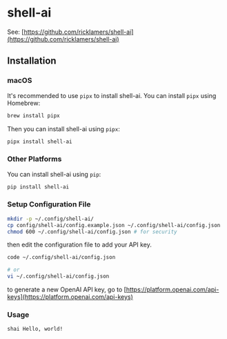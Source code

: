 # shell-ai

See: [https://github.com/ricklamers/shell-ai](https://github.com/ricklamers/shell-ai)

## Installation

### macOS

It's recommended to use `pipx` to install shell-ai.
You can install `pipx` using Homebrew:

```bash
brew install pipx
```

Then you can install shell-ai using `pipx`:

```bash
pipx install shell-ai
```

### Other Platforms

You can install shell-ai using `pip`:

```bash
pip install shell-ai
```

### Setup Configuration File

```bash
mkdir -p ~/.config/shell-ai/
cp config/shell-ai/config.example.json ~/.config/shell-ai/config.json
chmod 600 ~/.config/shell-ai/config.json # for security
```

then edit the configuration file to add your API key.

```bash
code ~/.config/shell-ai/config.json

# or
vi ~/.config/shell-ai/config.json
```

to generate a new OpenAI API key, go to [https://platform.openai.com/api-keys](https://platform.openai.com/api-keys)

### Usage

```bash
shai Hello, world!
```
